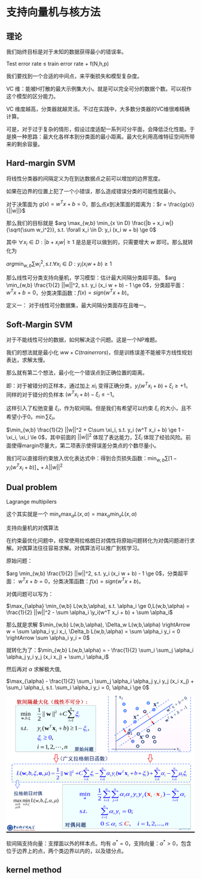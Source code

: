 # 支持向量机与核方法

## 理论

我们始终目标是对于未知的数据获得最小的错误率。

Test error rate $\le$ train error rate + f(N,h,p)

我们要找到一个合适的中间点，来平衡损失和模型复杂度。

VC 维：能被H打散的最大示例集大小。就是可以完全可分的数据个数。可以视作这个模型的区分能力。

VC 维度越高，分类器就越灵活。不过在实践中，大多数分类器的VC维很难精确计算。


可是，对于过于复杂的情形，假设过度适配一系列可分平面，会降低泛化性能。于是换一种思路：最大化各样本到分类面的最小距离。最大化利用高维特征空间所带来的剩余容量。


## Hard-margin SVM

将线性分类器的间隔定义为在到达数据点之前可以增加的边界宽度。

如果在边界的位置上犯了一个小错误，那么造成错误分类的可能性就最小。

对于决策面为 $g(x) = w^T x + b = 0$，那么点x到决策面的距离为：$r = \frac{g(x)}{||w||}$


那么我们的目标就是  $arg \max_{w,b} \min_{x \in D} \frac{|b + x_i w|}{\sqrt{\sum w_i^2}}, s.t. \forall x_i \in D: y_i (x_i w + b) \ge 0$

其中 $\forall x_i \in D: |b + x_i w| \ge 1$ 是总是可以做到的，只需要增大 $w$ 即可。那么就转化为

$arg \min_{w,b} \sum w_i^2, s.t. \forall x_i \in D: y_i (x_i w + b) \ge 1$


那么线性可分类支持向量机，学习模型：估计最大间隔分类超平面。
$arg \min_{w,b} \frac{1}{2} ||w||^2, s.t. y_i (x_i w + b) - 1 \ge 0$，分类超平面： $w^Tx + b = 0$，分类决策函数：$f(x) = sign(w^Tx + b)$。

定义一： 对于线性可分数据集，最大间隔分类面存在且唯一。

## Soft-Margin SVM

对于不能线性可分的数据，如何解决这个问题。这是一个NP难题。

我们的想法就是最小化 $w w + C(train errors)$，但是训练误差不能被平方线性规划表达，求解太慢。

那么就有第二个想法，最小化一个错误点到正确位置的距离。

即：对于被错分的正样本，通过加上 $xi_i$ 变得正确分类，$y_i (w^T x_i + b) + \xi_i \ge +1$，同样的对于错分的负样本 $(w^T x_i + b) - \xi_i \le -1$。

这样引入了松弛变量 $\xi_i$，作为软间隔。但是我们有希望可以约束 $\xi_i$ 的大小，且不希望小于0。$\min \sum \xi_i$。

$\min_{w,b} \frac{1}{2} ||w||^2 + C\sum \xi_i, s.t. y_i (w^T x_i + b) \ge 1 - \xi_i, \xi_i \le 0$，其中前面的 $||w||^2$ 体现了表达能力，$\sum \xi_i$ 体现了经验风险。前面使得margin尽量大，第二项表示使得误差分类点的个数尽量小。


我们可以直接将约束放入优化表达式中：得到合页损失函数：$\min_{w,b} \sum [1 - y_i (w^T x_i + b)]_+ + \lambda ||w||^2$


## Dual problem

Lagrange multipilers

这个其实就是一个 $\min_x \max_{\alpha} L(x, \alpha) = \max_{\alpha} \min_x L(x,\alpha)$

支持向量机的对偶算法


在约束最优化问题中，经常使用拉格朗日对偶性将原始问题转化为对偶问题进行求解。对偶算法往往容易求解。对偶算法可以推广到核学习。

原始问题：

$arg \min_{w,b} \frac{1}{2} ||w||^2, s.t. y_i (x_i w + b) - 1 \ge 0$，分类超平面： $w^Tx + b = 0$，分类决策函数：$f(x) = sign(w^Tx + b)$。

对偶问题可以写为：

$\max_{\alpha} \min_{w,b} L(w,b,\alpha), s.t. \alpha_i \ge 0,L(w,b,\alpha) = \frac{1}{2} ||w||^2 - \sum \alpha_i \y_i(w^T x_i + b) + \sum \alpha_i$


那么就是求解 $\min_{w,b} L(w,b,\alpha),  \Delta_w L(w,b,\alpha) \rightArrow w = \sum \alpha_i y_i x_i, \Delta_b L(w,b,\alpha) = \sum \alpha_i y_i = 0 \rightArrow \sum \alpha_i y_i = 0$

就转化为了：$\min_{w,b} L(w,b,\alpha) = - \frac{1}{2} \sum_i \sum_j \alpha_i \alpha_j y_i y_j (x_i x_j) + \sum_i \alpha_i$

然后再对 $\alpha$ 求解极大值,

$\max_{\alpha} - \frac{1}{2} \sum_i \sum_j \alpha_i \alpha_j y_i y_j (x_i x_j) + \sum_i \alpha_i, s.t. \sum_i \alpha_i y_i = 0, \alpha_i \ge 0$

![11-1.png](11-1.png)


软间隔支持向量：支撑面以外的样本点。均有 $\alpha^* = 0$，支持向量：$\alpha^* > 0$，包含位于边界上的点，两个类边界以内的，以及错分点。

## kernel method

